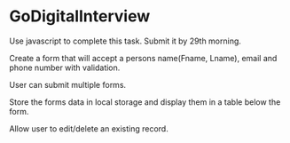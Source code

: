 # GoDigitalInterview

Use javascript to complete this task. Submit it by 29th morning.

Create a form that will accept a persons name(Fname, Lname), email and phone number with validation.

User can submit multiple forms.

Store the forms data in local storage and display them in a table below the form.

Allow user to edit/delete an existing record.
